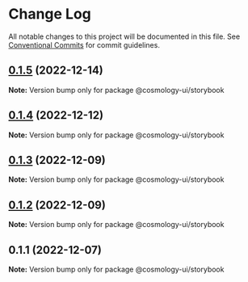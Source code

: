 # Change Log

All notable changes to this project will be documented in this file.
See [Conventional Commits](https://conventionalcommits.org) for commit guidelines.

## [0.1.5](https://github.com/cosmology-tech/cosmology-ui/compare/@cosmology-ui/storybook@0.1.4...@cosmology-ui/storybook@0.1.5) (2022-12-14)

**Note:** Version bump only for package @cosmology-ui/storybook





## [0.1.4](https://github.com/cosmology-tech/cosmology-ui/compare/@cosmology-ui/storybook@0.1.3...@cosmology-ui/storybook@0.1.4) (2022-12-12)

**Note:** Version bump only for package @cosmology-ui/storybook





## [0.1.3](https://github.com/cosmology-tech/cosmology-ui/compare/@cosmology-ui/storybook@0.1.2...@cosmology-ui/storybook@0.1.3) (2022-12-09)

**Note:** Version bump only for package @cosmology-ui/storybook





## [0.1.2](https://github.com/cosmology-tech/cosmology-ui/compare/@cosmology-ui/storybook@0.1.1...@cosmology-ui/storybook@0.1.2) (2022-12-09)

**Note:** Version bump only for package @cosmology-ui/storybook





## 0.1.1 (2022-12-07)

**Note:** Version bump only for package @cosmology-ui/storybook
